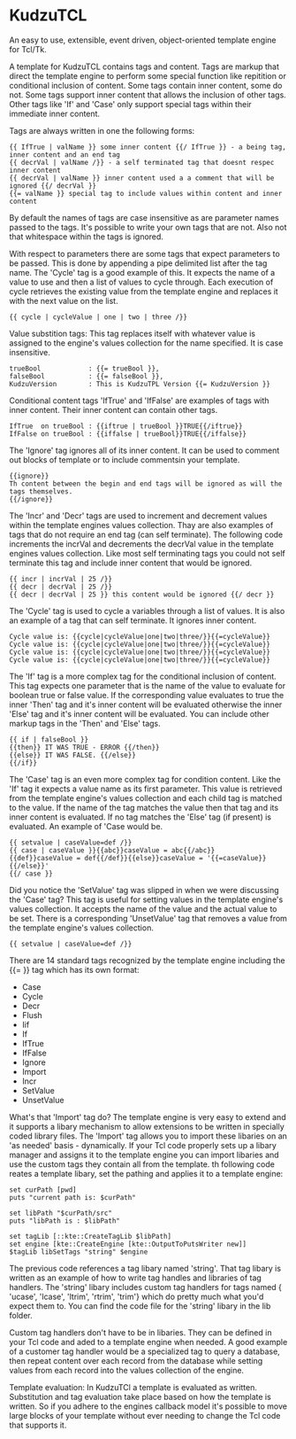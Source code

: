 # KudzuTCL
An easy to use, extensible, event driven, object-oriented template engine for Tcl/Tk.

A template for KudzuTCL contains tags and content.  Tags are markup that direct the template engine to perform some special function like repitition or conditional inclusion of content.  Some tags contain inner content, some do not.  Some tags support inner content that allows the inclusion of other tags. Other tags like 'If' and 'Case' only support special tags within their immediate inner content.

Tags are always  written in one the following forms:
```
{{ IfTrue | valName }} some inner content {{/ IfTrue }} - a being tag, inner content and an end tag
{{ decrVal | valName /}} - a self terminated tag that doesnt respec inner content
{{ decrVal | valName }} inner content used a a comment that will be ignored {{/ decrVal }}
{{= valName }} special tag to include values within content and inner content
```

By default the names of tags are case insensitive as are parameter names passed to the tags.  It's possible to write your own tags that are not.  Also not that whitespace within the tags is ignored.

With respect to parameters there are some tags that expect parameters to be passed.  This is done by appending a pipe delimited list after the tag name.  The 'Cycle' tag is a good example of this. It expects the name of a value to use and then a list of values to cycle through.  Each execution of cycle retrieves the existing value from the template engine and replaces it with the next value on the list.
```
{{ cycle | cycleValue | one | two | three /}}
```

Value substition tags:  This tag replaces itself with whatever value is assigned to the engine's values collection for the name specified. It is case insensitive.
```
trueBool            : {{= trueBool }},
falseBool           : {{= falseBool }},
KudzuVersion        : This is KudzuTPL Version {{= KudzuVersion }}
```

Conditional content tags 'IfTrue' and 'IfFalse' are examples of tags with inner content. Their inner content can contain other tags.
```
IfTrue  on trueBool : {{iftrue | trueBool }}TRUE{{/iftrue}}
IfFalse on trueBool : {{iffalse | trueBool}}TRUE{{/iffalse}}
```

The 'Ignore' tag ignores all of its inner content. It can be used to comment out blocks of template or to include commentsin your template.
```
{{ignore}}
Th content between the begin and end tags will be ignored as will the tags themselves.
{{/ignore}}
```

The 'Incr' and 'Decr' tags are used to increment and decrement values within the
template engines values collection.  Thay are also examples of tags that do not require 
an end tag (can self terminate). The following code increments the incrVal and decrements
the decrVal value in the template engines values collection.  Like most self terminating tags
you could not self terminate this tag and include inner content that would be ignored.
```
{{ incr | incrVal | 25 /}}
{{ decr | decrVal | 25 /}}
{{ decr | decrVal | 25 }} this content would be ignored {{/ decr }}
```

The 'Cycle' tag is used to cycle a variables through a list of values. It is also an
example of a tag that can self terminate. It ignores inner content.
```
Cycle value is: {{cycle|cycleValue|one|two|three/}}{{=cycleValue}}
Cycle value is: {{cycle|cycleValue|one|two|three/}}{{=cycleValue}}
Cycle value is: {{cycle|cycleValue|one|two|three/}}{{=cycleValue}}
Cycle value is: {{cycle|cycleValue|one|two|three/}}{{=cycleValue}}
```

The 'If' tag is a more complex tag for the conditional inclusion of content.  This tag expects one parameter that is the name of the value to evaluate for boolean true or false value.  If the corresponding value evaluates to true the inner 'Then' tag and it's inner content will be evaluated otherwise the inner 'Else' tag and it's inner content will be evaluated.  You can include other markup tags in the 'Then' and 'Else' tags.
```
{{ if | falseBool }}
{{then}} IT WAS TRUE - ERROR {{/then}}
{{else}} IT WAS FALSE. {{/else}}
{{/if}}
```

The 'Case' tag is an even more complex tag for condition content.  Like the 'If' tag it expects a value name as its first parameter.  This value is retrieved from the template engine's values collection and each child tag is matched to the value.  If the name of the tag matches the value then that tag and its inner content is evaluated.  If no tag matches the 'Else' tag (if present) is evaluated.  An example of 'Case would be.
```
{{ setvalue | caseValue=def /}}
{{ case | caseValue }}{{abc}}caseValue = abc{{/abc}}
{{def}}caseValue = def{{/def}}{{else}}caseValue = '{{=caseValue}}{{/else}}'
{{/ case }}
```

Did you notice the 'SetValue' tag was slipped in when we were discussing the 'Case' tag?  This tag is useful for setting values in the template engine's values collection.  It accepts the name of the value and the actual value to be set.  There is a corresponding 'UnsetValue' tag that removes a value from the template engine's values collection.
```
{{ setvalue | caseValue=def /}}
```

There are 14 standard tags recognized by the template engine including the {{= }} tag which has its own format:
- Case
- Cycle
- Decr
- Flush
- Iif
- If
- IfTrue
- IfFalse
- Ignore
- Import
- Incr
- SetValue
- UnsetValue

What's that 'Import' tag do? The template engine is very easy to extend and it supports a libary mechanism to allow extensions to be written in specially coded library files.  The 'Import' tag allows you to import these libaries on an 'as needed' basis - dynamically.  If your Tcl code properly sets up a libary manager and assigns it to the template engine you can import libaries and use the custom tags they contain all from the template.  th following code reates a template libary, set the pathing and applies it to a template engine:
```
set curPath [pwd]
puts "current path is: $curPath"

set libPath "$curPath/src"
puts "libPath is : $libPath"

set tagLib [::kte::CreateTagLib $libPath]
set engine [kte::CreateEngine [kte::OutputToPutsWriter new]]
$tagLib libSetTags "string" $engine
```

The previous code references a tag libary named 'string'.  That tag libary is written as an example of how to write tag handles and libraries of tag handlers.  The 'string' libary includes custom tag handlers for tags named { 'ucase', 'lcase', 'ltrim', 'rtrim', 'trim'} which do pretty much what you'd expect them to.  You can find the code file for the 'string' libary in the lib folder.

Custom tag handlers don't have to be in libaries. They can be defined in your Tcl code and aded to a template engine when needed.  A good example of a customer tag handler would be a specialized tag to query a database, then repeat content over each record from the database while setting values from each record into the values collection of the engine.

Template evaluation:  In KudzuTCl a template is evaluated as written.  Substitution and tag evaluation take place based on how the template is written.  So if you adhere to the engines callback model it's possible to move large blocks of your template without ever needing to change the Tcl code that supports it.
